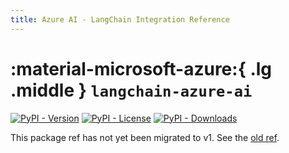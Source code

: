 ```yaml
---
title: Azure AI - LangChain Integration Reference
---
```


# :material-microsoft-azure:{ .lg .middle } `langchain-azure-ai`

[![PyPI - Version](https://img.shields.io/pypi/v/langchain-azure-ai?label=%20)](https://pypi.org/project/langchain-azure-ai/#history)
[![PyPI - License](https://img.shields.io/pypi/l/langchain-azure-ai)](https://opensource.org/licenses/MIT)
[![PyPI - Downloads](https://img.shields.io/pepy/dt/langchain-azure-ai)](https://pypistats.org/packages/langchain-azure-ai)

This package ref has not yet been migrated to v1. See the [old ref](https://python.langchain.com/api_reference/azure_ai/index.html).
